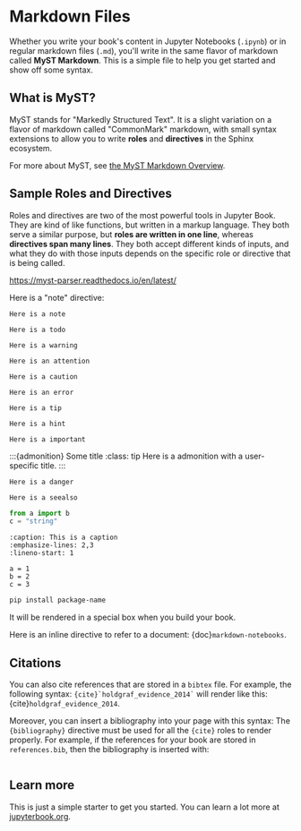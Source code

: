 # Markdown Files

Whether you write your book's content in Jupyter Notebooks (`.ipynb`) or
in regular markdown files (`.md`), you'll write in the same flavor of markdown
called **MyST Markdown**.
This is a simple file to help you get started and show off some syntax.

## What is MyST?

MyST stands for "Markedly Structured Text". It
is a slight variation on a flavor of markdown called "CommonMark" markdown,
with small syntax extensions to allow you to write **roles** and **directives**
in the Sphinx ecosystem.

For more about MyST, see [the MyST Markdown Overview](https://jupyterbook.org/content/myst.html).

## Sample Roles and Directives

Roles and directives are two of the most powerful tools in Jupyter Book. They
are kind of like functions, but written in a markup language. They both
serve a similar purpose, but **roles are written in one line**, whereas
**directives span many lines**. They both accept different kinds of inputs,
and what they do with those inputs depends on the specific role or directive
that is being called.

https://myst-parser.readthedocs.io/en/latest/

Here is a "note" directive:

```{note}
Here is a note
```

```{todo}
Here is a todo
```

```{warning}
Here is a warning
```

```{attention}
Here is an attention
```

```{caution}
Here is a caution
```

```{error}
Here is an error
```

```{tip}
Here is a tip
```

```{hint}
Here is a hint
```

```{important}
Here is a important
```

:::{admonition} Some title
:class: tip
Here is a admonition with a user-specific title.
:::

```{danger}
Here is a danger
```

```{seealso}
Here is a seealso
```

```python
from a import b
c = "string"
```

```{code-block} python
:caption: This is a caption
:emphasize-lines: 2,3
:lineno-start: 1

a = 1
b = 2
c = 3
```

```bash
pip install package-name
```

It will be rendered in a special box when you build your book.

Here is an inline directive to refer to a document: {doc}`markdown-notebooks`.


## Citations

You can also cite references that are stored in a `bibtex` file. For example,
the following syntax: `` {cite}`holdgraf_evidence_2014` `` will render like
this: {cite}`holdgraf_evidence_2014`.

Moreover, you can insert a bibliography into your page with this syntax:
The `{bibliography}` directive must be used for all the `{cite}` roles to
render properly.
For example, if the references for your book are stored in `references.bib`,
then the bibliography is inserted with:

```{bibliography}
```

## Learn more

This is just a simple starter to get you started.
You can learn a lot more at [jupyterbook.org](https://jupyterbook.org).
